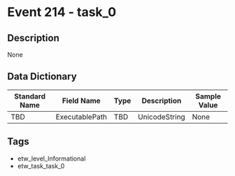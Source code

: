 # Event 214 - task_0

## Description
None

## Data Dictionary
|Standard Name|Field Name|Type|Description|Sample Value|
|---|---|---|---|---|
|TBD|ExecutablePath|TBD|UnicodeString|None|None|

## Tags
* etw_level_Informational
* etw_task_task_0